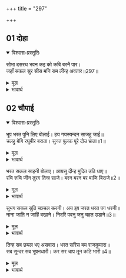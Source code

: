 +++
title = "297"

+++


## 01 दोहा
<details open><summary>विश्वास-प्रस्तुतिः</summary>

सोभा दसरथ भवन कइ को कबि बरनै पार।  
जहाँ सकल सुर सीस मनि राम लीन्ह अवतार॥297॥
</details>
<details><summary>मूल</summary>

सोभा दसरथ भवन कइ को कबि बरनै पार।  
जहाँ सकल सुर सीस मनि राम लीन्ह अवतार॥297॥
</details>

<details><summary>भावार्थ</summary>

दशरथ के महल की शोभा का वर्णन कौन कवि कर सकता है, जहाँ समस्त देवताओं के शिरोमणि रामचन्द्रजी ने अवतार लिया है॥297॥
</details>





## 02 चौपाई
<details open><summary>विश्वास-प्रस्तुतिः</summary>

भूप भरत पुनि लिए बोलाई। हय गयस्यन्दन साजहु जाई॥  
चलहु बेगि रघुबीर बराता। सुनत पुलक पूरे दोउ भ्राता॥1॥
</details>
<details><summary>मूल</summary>

भूप भरत पुनि लिए बोलाई। हय गयस्यन्दन साजहु जाई॥  
चलहु बेगि रघुबीर बराता। सुनत पुलक पूरे दोउ भ्राता॥1॥
</details>

<details><summary>भावार्थ</summary>

फिर राजा ने भरतजी को बुला लिया और कहा कि जाकर घोडे, हाथी और रथ सजाओ, जल्दी रामचन्द्रजी की बारात में चलो। यह सुनते ही दोनों भाई (भरतजी और शत्रुघ्नजी) आनन्दवश पुलक से भर गए॥1॥
</details>

भरत सकल साहनी बोलाए। आयसु दीन्ह मुदित उठि धाए॥  
रचि रुचि जीन तुरग तिन्ह साजे। बरन बरन बर बाजि बिराजे॥2॥

<details><summary>मूल</summary>

भरत सकल साहनी बोलाए। आयसु दीन्ह मुदित उठि धाए॥  
रचि रुचि जीन तुरग तिन्ह साजे। बरन बरन बर बाजि बिराजे॥2॥
</details>

<details><summary>भावार्थ</summary>

भरतजी ने सब साहनी (घुडसाल के अध्यक्ष) बुलाए और उन्हें (घोडों को सजाने की) आज्ञा दी, वे प्रसन्न होकर उठ दौडे। उन्होन्ने रुचि के साथ (यथायोग्य) जीनें कसकर घोडे सजाए। रङ्ग-रङ्ग के उत्तम घोडे शोभित हो गए॥2॥
</details>

सुभग सकल सुठि चञ्चल करनी। अय इव जरत धरत पग धरनी॥  
नाना जाति न जाहिं बखाने। निदरि पवनु जनु चहत उडाने॥3॥

<details><summary>मूल</summary>

सुभग सकल सुठि चञ्चल करनी। अय इव जरत धरत पग धरनी॥  
नाना जाति न जाहिं बखाने। निदरि पवनु जनु चहत उडाने॥3॥
</details>

<details><summary>भावार्थ</summary>

सब घोडे बडे ही सुन्दर और चञ्चल करनी (चाल) के हैं। वे धरती पर ऐसे पैर रखते हैं जैसे जलते हुए लोहे पर रखते हों। अनेकों जाति के घोडे हैं, जिनका वर्णन नहीं हो सकता। (ऐसी तेज चाल के हैं) मानो हवा का निरादर करके उडना चाहते हैं॥3॥
</details>

तिन्ह सब छयल भए असवारा। भरत सरिस बय राजकुमारा॥  
सब सुन्दर सब भूषनधारी। कर सर चाप तून कटि भारी॥4॥

<details><summary>मूल</summary>

तिन्ह सब छयल भए असवारा। भरत सरिस बय राजकुमारा॥  
सब सुन्दर सब भूषनधारी। कर सर चाप तून कटि भारी॥4॥
</details>

<details><summary>भावार्थ</summary>

उन सब घोडों पर भरतजी के समान अवस्था वाले सब छैल-छबीले राजकुमार सवार हुए। वे सभी सुन्दर हैं और सब आभूषण धारण किए हुए हैं। उनके हाथों में बाण और धनुष हैं तथा कमर में भारी तरकस बँधे हैं॥4॥
</details>
